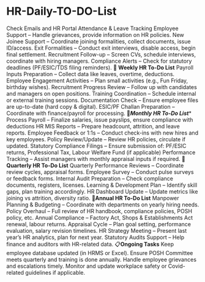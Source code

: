 # HR-Daily-TO-DO-List
Check Emails and HR Portal
Attendance & Leave Tracking
Employee Support – Handle grievances, provide information on HR policies.
New Joinee Support – Coordinate joining formalities, collect documents, issue ID/access.
Exit Formalities – Conduct exit interviews, disable access, begin final settlement.
Recruitment Follow-up – Screen CVs, schedule interviews, coordinate with hiring managers.
Compliance Alerts – Check for statutory deadlines (PF/ESIC/TDS filing reminders).
📆 **Weekly HR To-Do List**
Payroll Inputs Preparation – Collect data like leaves, overtime, deductions.
Employee Engagement Activities – Plan small activities (e.g., Fun Friday, birthday wishes).
Recruitment Progress Review – Follow up with candidates and managers on open positions.
Training Coordination – Schedule internal or external training sessions.
Documentation Check – Ensure employee files are up-to-date (hard copy & digital).
ESIC/PF Challan Preparation – Coordinate with finance/payroll for processing.
📅***Monthly HR To-Do List****
Process Payroll – Finalize salaries, issue payslips, ensure compliance with deductions
HR MIS Reports – Prepare headcount, attrition, and leave reports.
Employee Feedback or 1:1s – Conduct check-ins with new hires and key employees.
Policy Review/Update – Review HR policies, circulate if updated.
Statutory Compliance Filings – Ensure submission of:
PF/ESIC returns, Professional Tax, Labour Welfare Fund (if applicable)
Performance Tracking – Assist managers with monthly appraisal inputs if required.
📌 **Quarterly HR To-Do List**
Quarterly Performance Reviews – Coordinate review cycles, appraisal forms.
Employee Survey – Conduct pulse surveys or feedback forms.
Internal Audit Preparation – Check compliance documents, registers, licenses.
Learning & Development Plan – Identify skill gaps, plan training accordingly.
HR Dashboard Update – Update metrics like joining vs attrition, diversity ratio.
📆**Annual HR To-Do List**
Manpower Planning & Budgeting – Coordinate with departments on yearly hiring needs.
Policy Overhaul – Full review of HR handbook, compliance policies, POSH policy, etc.
Annual Compliance – Factory Act, Shops & Establishments Act renewal, labour returns.
Appraisal Cycle – Plan goal setting, performance evaluation, salary revision timelines.
HR Strategy Meeting – Present last year’s HR analytics, plan for next year.
Statutory Audits Support – Help finance and auditors with HR-related data.
📋**Ongoing Tasks**
Keep employee database updated (in HRMS or Excel).
Ensure POSH Committee meets quarterly and training is done annually.
Handle employee grievances and escalations timely.
Monitor and update workplace safety or Covid-related guidelines if applicable.

